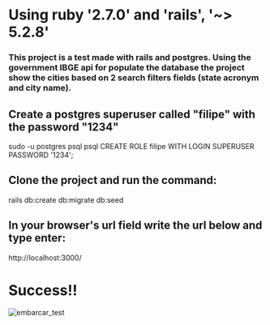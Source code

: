 # Using ruby '2.7.0' and 'rails', '~> 5.2.8'

### This project is a test made with rails and postgres. Using the government IBGE api for populate the database the project show the cities based on 2 search filters fields (state acronym and city name).

## Create a postgres superuser called "filipe" with the password "1234"

  sudo -u postgres psql
  psql
  CREATE ROLE filipe WITH LOGIN SUPERUSER PASSWORD '1234';

## Clone the project and run the command:

  rails db:create db:migrate db:seed

## In your browser's url field write the url below and type enter: 

  http://localhost:3000/

# Success!!

![embarcar_test](https://github.com/user-attachments/assets/f5c89450-246f-4bea-9881-383b29d69553)
